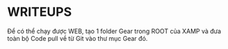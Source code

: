 # WRITEUPS

Để có thể chạy được WEB, tạo 1 folder Gear trong ROOT của XAMP và đưa toàn bộ Code pull về từ Git vào thư mục Gear đó.

```Đường dẫn trang web là: localhost/Gear/

```
